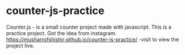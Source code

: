 # counter-js-practice
Counter.js - is a small counter project made with javascript. This is a practice project.
Got the idea from instagram.
https://musharrofshishir.github.io/counter-js-practice/ -visit to view the project live.
